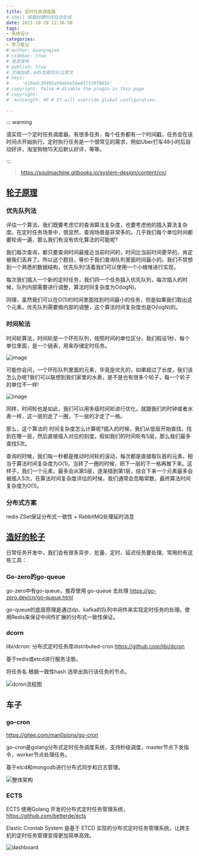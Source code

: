 ```yaml
---
title: 定时任务调度器
# shell 根据创建时间自动生成
date: 2021-10-28 12:36:50
tags:
- 系统设计
categories:
- 学习笔记
# author: Guanyuqian
# sidebar: true
# 是否发布
# publish: true
# 文档加密，md5加密的32位密文
# keys:
# 	- 'e10adc3949ba59abbe56e057f20f883e'
# copyright: false # disable the plugin in this page 
# copyright:
#  minLength: 40 # It will override global configuration. 

---
```


::: warning

请实现一个定时任务调度器，有很多任务，每个任务都有一个时间戳，任务会在该时间点开始执行。定时执行任务是一个很常见的需求，例如Uber打车48小时后自动好评，淘宝购物15天后默认好评，等等。

:::

<!-- more -->

> https://soulmachine.gitbooks.io/system-design/content/cn/

## [轮子原理](https://cloud.tencent.com/developer/news/452249)

### 优先队列法

评估一个算法，我们既要考虑它的查询算法复杂度，也要考虑他的插入算法复杂度。在定时任务场景中，很显然，查询场景是非常多的。几乎我们每个单位时间都要轮询一遍，那么我们有没有优化算法的可能呢?

我们每次查询，都只要查询时间最接近当前时间的，时间比当前时间更早的，肯定被我们丢弃了。所以这个题目，等价于我们查询队列里面时间最小的。我们不禁想到一个熟悉的数据结构，优先队列!活着我们可以使用一个小根堆进行实现。

每次我们插入一个新的定时任务，我们将一个任务插入优先队列，每次插入的时候，队列内部需要进行调整，算法时间复杂度为O(logN)。

同理，虽然我们可以在O(1)的时间里面找到时间最小的任务，但是如果我们取出这个元素，优先队列需要做内部的调整，这个算法时间复杂度也是O(logN)的。

### 时间轮法

时间轮算法，时间轮是一个环形队列，按照时间的单位区分，我们假设1秒，每个单位里面，是一个链表，用来存储定时任务。

![image](https://201910-1251969284.cos.ap-shanghai.myqcloud.com/time_round_2.jpg)

可能你会问，一个环形队列里面的元素，毕竟是优先的，如果超过了长度，我们该怎么办呢?我们可以联想到我们家里的水表，是不是也有很多个轮子，每一个轮子的单位不一样!

![image](https://201910-1251969284.cos.ap-shanghai.myqcloud.com/time_round_3.jpg)

同样，时间轮也是如此，我们可以用多级时间轮进行优化，就跟我们的时钟或者水表一样，这一层的走了一圈，下一层的才走了一格。

那么，这个算法的  时间复杂度怎么计算呢?插入的时候，我们从低层开始查找，找到在哪一层，然后直接插入对应的刻度。假如我们的时间轮有5层，那么我们最多查找5次。

查询的时候，我们每一秒都是推动时间轮的滚动，每次都是直接取队首的元素，相当于算法时间复杂度为O(1)。当转了一圈的时候，把下一层的下一格再推下来。这样子，我们一个元素，最多会从第5层，逐渐插到第1层，综合下来一个元素最多会被插入5次，在算法时间复杂度评估的时候，我们通常会忽略常数，最终算法时间复杂度为O(1)。

### 分布式方案

redis ZSet保证分布式一致性 + RabbitMQ处理延时消息



## [造好的轮子](https://juejin.cn/s/go%20%E5%88%86%E5%B8%83%E5%BC%8F%E5%AE%9A%E6%97%B6%E4%BB%BB%E5%8A%A1)

日常任务开发中，我们会有很多异步、批量、定时、延迟任务要处理，常用的有这些工具：

### Go-zero的go-queue

go-zero中有go-queue，推荐使用 go-queue 去处理 https://go-zero.dev/cn/go-queue.html

go-queue的底层原理是通过dp、kafka的队列中间件来实现定时任务的处理。使用Redis来保证中间件扩展的分布式一致性保证。

### dcorn

libi/dcron: 分布式定时任务库distributed-cron https://github.com/libi/dcron

基于redis或etcd进行服务注册。

将任务名 根据一致性hash 选举出执行该任务的节点。

![dcron流程图](https://github.com/libi/dcron/raw/master/dcron.png)

## 车子

### go-cron

https://gitee.com/man0sions/go-cron

go-cron是golang分布式定时任务调度系统，支持秒级调度，master节点下发指令，worker节点处理任务。

基于etcd和mongodb进行分布式同步和日志管理。

![整体架构](https://gitee.com/man0sions/go-cron/raw/master/doc/pic0.png)

### ECTS

ECTS 使用Golang 开发的分布式定时任务管理系统，https://github.com/betterde/ects

Elastic Crontab System 是基于 ETCD 实现的分布式定时任务管理系统，让跨主机的定时任务管理变得更加简单高效。

![dashboard](https://github.com/betterde/ects/raw/master/web/docs/.vuepress/public/architecture.png)